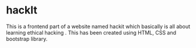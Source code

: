 # hackIt
This is a frontend part of a website named hackit  which basically is all about learning ethical hacking . This has been created using HTML, CSS and bootstrap library.

